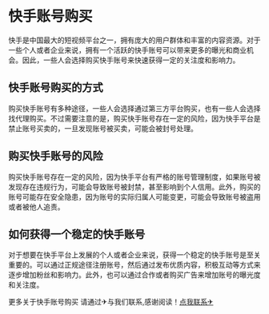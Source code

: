 # 快手账号购买

快手是中国最大的短视频平台之一，拥有庞大的用户群体和丰富的内容资源。对于一些个人或者企业来说，拥有一个活跃的快手账号可以带来更多的曝光和商业机会。因此，一些人会选择购买快手账号来快速获得一定的关注度和影响力。

## 快手账号购买的方式

购买快手账号有多种途径，一些人会选择通过第三方平台购买，也有一些人会选择找代理购买。不过需要注意的是，购买快手账号存在一定的风险，因为快手平台是禁止账号买卖的，一旦发现账号被买卖，可能会被封号处理。

## 购买快手账号的风险

购买快手账号存在一定的风险，因为快手平台有严格的账号管理制度，如果账号被发现存在违规行为，可能会导致账号被封禁，甚至影响到个人信用。此外，购买的账号可能存在安全隐患，因为账号的实际归属人可能变更，可能会导致账号被盗用或者被他人追责。

## 如何获得一个稳定的快手账号

对于想要在快手平台上发展的个人或者企业来说，获得一个稳定的快手账号是至关重要的。可以通过正规途径注册账号，然后通过发布优质内容，积极互动等方式来逐步增加粉丝和影响力。此外，也可以通过合作或者购买广告来增加账号的曝光度和关注度。

更多关于快手账号购买 请通过✈与我们联系,感谢阅读！[点我联系✈](https://my.k02.cc)